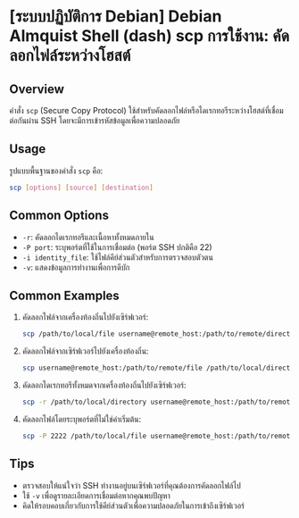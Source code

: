 # [ระบบปฏิบัติการ Debian] Debian Almquist Shell (dash) scp การใช้งาน: คัดลอกไฟล์ระหว่างโฮสต์

## Overview
คำสั่ง `scp` (Secure Copy Protocol) ใช้สำหรับคัดลอกไฟล์หรือไดเรกทอรีระหว่างโฮสต์ที่เชื่อมต่อกันผ่าน SSH โดยจะมีการเข้ารหัสข้อมูลเพื่อความปลอดภัย

## Usage
รูปแบบพื้นฐานของคำสั่ง `scp` คือ:

```bash
scp [options] [source] [destination]
```

## Common Options
- `-r`: คัดลอกไดเรกทอรีและเนื้อหาทั้งหมดภายใน
- `-P port`: ระบุพอร์ตที่ใช้ในการเชื่อมต่อ (พอร์ต SSH ปกติคือ 22)
- `-i identity_file`: ใช้ไฟล์คีย์ส่วนตัวสำหรับการตรวจสอบตัวตน
- `-v`: แสดงข้อมูลการทำงานเพื่อการดีบัก

## Common Examples
1. คัดลอกไฟล์จากเครื่องท้องถิ่นไปยังเซิร์ฟเวอร์:
   ```bash
   scp /path/to/local/file username@remote_host:/path/to/remote/directory
   ```

2. คัดลอกไฟล์จากเซิร์ฟเวอร์ไปยังเครื่องท้องถิ่น:
   ```bash
   scp username@remote_host:/path/to/remote/file /path/to/local/directory
   ```

3. คัดลอกไดเรกทอรีทั้งหมดจากเครื่องท้องถิ่นไปยังเซิร์ฟเวอร์:
   ```bash
   scp -r /path/to/local/directory username@remote_host:/path/to/remote/directory
   ```

4. คัดลอกไฟล์โดยระบุพอร์ตที่ไม่ใช่ค่าเริ่มต้น:
   ```bash
   scp -P 2222 /path/to/local/file username@remote_host:/path/to/remote/directory
   ```

## Tips
- ตรวจสอบให้แน่ใจว่า SSH ทำงานอยู่บนเซิร์ฟเวอร์ที่คุณต้องการคัดลอกไฟล์ไป
- ใช้ `-v` เพื่อดูรายละเอียดการเชื่อมต่อหากคุณพบปัญหา
- คิดให้รอบคอบเกี่ยวกับการใช้คีย์ส่วนตัวเพื่อความปลอดภัยในการเข้าถึงเซิร์ฟเวอร์